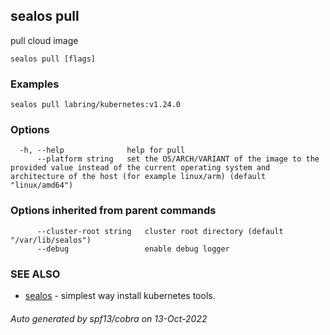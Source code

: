 ## sealos pull

pull cloud image

```
sealos pull [flags]
```

### Examples

```
sealos pull labring/kubernetes:v1.24.0
```

### Options

```
  -h, --help              help for pull
      --platform string   set the OS/ARCH/VARIANT of the image to the provided value instead of the current operating system and architecture of the host (for example linux/arm) (default "linux/amd64")
```

### Options inherited from parent commands

```
      --cluster-root string   cluster root directory (default "/var/lib/sealos")
      --debug                 enable debug logger
```

### SEE ALSO

* [sealos](sealos.md)	 - simplest way install kubernetes tools.

###### Auto generated by spf13/cobra on 13-Oct-2022

